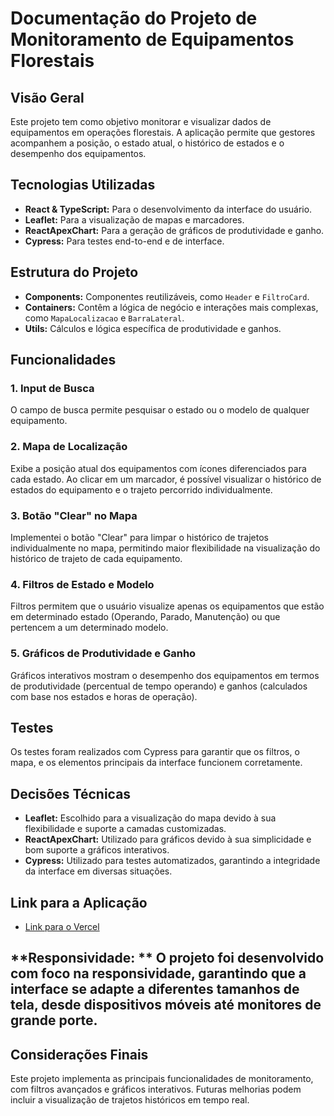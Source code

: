 # Documentação do Projeto de Monitoramento de Equipamentos Florestais

## Visão Geral
Este projeto tem como objetivo monitorar e visualizar dados de equipamentos em operações florestais. A aplicação permite que gestores acompanhem a posição, o estado atual, o histórico de estados e o desempenho dos equipamentos.

## Tecnologias Utilizadas
- **React & TypeScript:** Para o desenvolvimento da interface do usuário.
- **Leaflet:** Para a visualização de mapas e marcadores.
- **ReactApexChart:** Para a geração de gráficos de produtividade e ganho.
- **Cypress:** Para testes end-to-end e de interface.

## Estrutura do Projeto
- **Components:** Componentes reutilizáveis, como `Header` e `FiltroCard`.
- **Containers:** Contêm a lógica de negócio e interações mais complexas, como `MapaLocalizacao` e `BarraLateral`.
- **Utils:** Cálculos e lógica específica de produtividade e ganhos.

## Funcionalidades

### 1. Input de Busca
O campo de busca permite pesquisar o estado ou o modelo de qualquer equipamento.

### 2. Mapa de Localização
Exibe a posição atual dos equipamentos com ícones diferenciados para cada estado. Ao clicar em um marcador, é possível visualizar o histórico de estados do equipamento e o trajeto percorrido individualmente.

### 3. Botão "Clear" no Mapa
Implementei o botão "Clear" para limpar o histórico de trajetos individualmente no mapa, permitindo maior flexibilidade na visualização do histórico de trajeto de cada equipamento.

### 4. Filtros de Estado e Modelo
Filtros permitem que o usuário visualize apenas os equipamentos que estão em determinado estado (Operando, Parado, Manutenção) ou que pertencem a um determinado modelo.

### 5. Gráficos de Produtividade e Ganho
Gráficos interativos mostram o desempenho dos equipamentos em termos de produtividade (percentual de tempo operando) e ganhos (calculados com base nos estados e horas de operação).

## Testes
Os testes foram realizados com Cypress para garantir que os filtros, o mapa, e os elementos principais da interface funcionem corretamente.

## Decisões Técnicas
- **Leaflet:** Escolhido para a visualização do mapa devido à sua flexibilidade e suporte a camadas customizadas.
- **ReactApexChart:** Utilizado para gráficos devido à sua simplicidade e bom suporte a gráficos interativos.
- **Cypress:** Utilizado para testes automatizados, garantindo a integridade da interface em diversas situações.

## Link para a Aplicação
- [Link para o Vercel](https://monitoring-lake.vercel.app/)

## **Responsividade: ** O projeto foi desenvolvido com foco na responsividade, garantindo que a interface se adapte a diferentes tamanhos de tela, desde dispositivos móveis até monitores de grande porte.

## Considerações Finais
Este projeto implementa as principais funcionalidades de monitoramento, com filtros avançados e gráficos interativos. Futuras melhorias podem incluir a visualização de trajetos históricos em tempo real.
